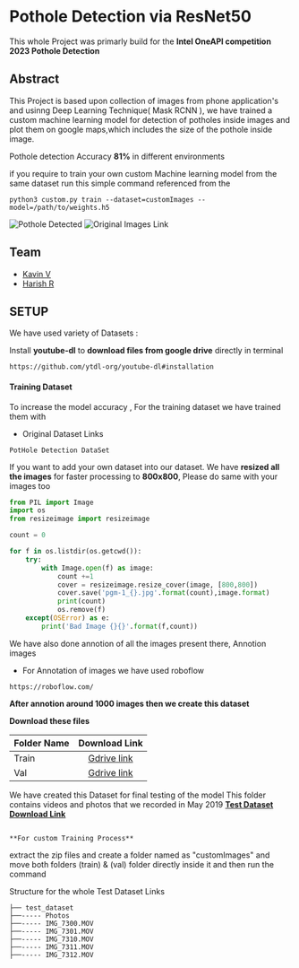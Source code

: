 Pothole Detection via ResNet50
==============================

This whole Project was primarly build for the **__Intel OneAPI competition 2023
Pothole Detection__**


## Abstract
This Project is based upon collection of images from phone application's and usinng Deep Learning
Technique( Mask RCNN ), we have trained a custom machine learning model for detection of potholes
inside images and plot them on google maps,which includes the size of the pothole inside image.

Pothole detection Accuracy **__81%__** in different environments


if you require to train your own custom Machine learning model from the same dataset
run this simple command referenced from the 
```
python3 custom.py train --dataset=customImages --model=/path/to/weights.h5
```

![Pothole Detected](https://media.giphy.com/media/Xc9DFuCIIiouihgfzZ/giphy.gif)  ![Original Images Link](https://media.giphy.com/media/jpKRIVzNVJv3VEegTZ/giphy.gif)


## Team

- [Kavin V](https://www.linkedin.com/in/kavin-v-8028b9229/)
- [Harish R](https://www.linkedin.com/in/harish-r-b6b045229/)


## SETUP
We have used variety of Datasets  :

Install **youtube-dl** to __download files from google drive__ directly in terminal
```
https://github.com/ytdl-org/youtube-dl#installation
```
#### Training Dataset
To increase the model accuracy , For the training dataset we have trained them with
- Original Dataset Links
```
PotHole Detection DataSet
```
If you want to add your own dataset into our dataset. We have **resized all the images** for faster processing to **800x800**, Please do same with your images too
```python
from PIL import Image
import os
from resizeimage import resizeimage

count = 0

for f in os.listdir(os.getcwd()):
    try:
        with Image.open(f) as image:
            count +=1
            cover = resizeimage.resize_cover(image, [800,800])
            cover.save('pgm-1_{}.jpg'.format(count),image.format)
            print(count)
            os.remove(f)
    except(OSError) as e:
        print('Bad Image {}{}'.format(f,count))
```


We have also done annotion of all the images present there,
Annotion images

- For Annotation of images we have used roboflow
````
https://roboflow.com/
````
**__After annotion around 1000 images then we create this dataset__**


**Download these files**

| Folder Name        | Download Link           |
| -------------------|:-----------------------:|
| Train | [Gdrive link](https://drive.google.com/file/d/1PGhXUnaJDpcjgoLEhNn9gRvGZGRCzWUt/view?usp=sharing) |
| Val      | [Gdrive link](https://drive.google.com/file/d/1PGhXUnaJDpcjgoLEhNn9gRvGZGRCzWUt/view?usp=sharing)     |

We have created this Dataset for final testing of the model
This folder contains videos and photos that we recorded in May 2019
**[Test Dataset Download Link](https://drive.google.com/drive/u/2/folders/1duZ9O0If8mpHk8lZkFHQifv5R8z4dcKx)**
```

**For custom Training Process**
````
extract the zip files and create a folder named as "customImages" and move both folders
(train) & (val) folder directly inside it and then run the command

Structure for the whole Test Dataset Links
````
├── test_dataset
├──----- Photos
├──----- IMG_7300.MOV
├──----- IMG_7301.MOV
├──----- IMG_7310.MOV
├──----- IMG_7311.MOV
├──----- IMG_7312.MOV
````







